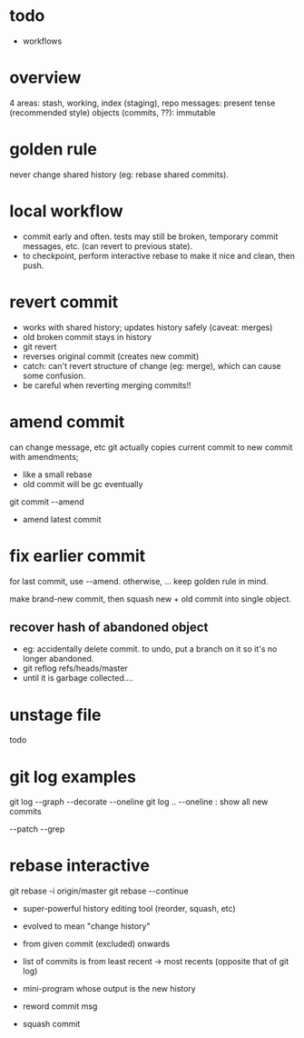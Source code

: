 todo
=====
* workflows


overview
==========
4 areas: stash, working, index (staging), repo
messages: present tense (recommended style)
objects (commits, ??): immutable

golden rule
=============
never change shared history (eg: rebase shared commits).

local workflow
===============
* commit early and often. tests may still be broken, temporary commit messages, etc. (can revert to previous state).
* to checkpoint, perform interactive rebase to make it nice and clean, then push.

revert commit
===================
* works with shared history; updates history safely (caveat: merges)
* old broken commit stays in history
* git revert 
* reverses original commit (creates new commit)
* catch: can't revert structure of change (eg: merge), which can cause some confusion.
* be careful when reverting merging commits!!

amend commit
==============
can change message, etc
git actually copies current commit to new commit with amendments; 
  * like a small rebase
  * old commit will be gc eventually

git commit --amend
* amend latest commit


fix earlier commit
===================
for last commit, use --amend. otherwise, ...
keep golden rule in mind. 

make brand-new commit, then squash new + old commit into single object.

recover hash of abandoned object
------------------------------------
* eg: accidentally delete commit. to undo,  put a branch on it so it's no longer abandoned.
* git reflog refs/heads/master
* until it is garbage collected.... 


unstage file
=============
todo




git log examples
====================
git log --graph --decorate --oneline
git log <branch1>..<branch2> --oneline : show all new commits


--patch
--grep



rebase interactive
===================
git rebase -i origin/master
git rebase --continue

* super-powerful history editing tool (reorder, squash, etc)
* evolved to mean "change history"
* from given commit (excluded) onwards
* list of commits is from least recent -> most recents (opposite that of git log)
* mini-program whose output is the new history

* reword commit msg
* squash commit



